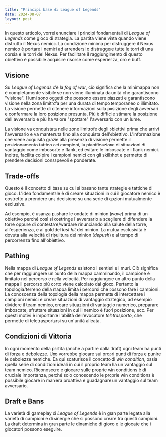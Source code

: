 ```yaml
---
title: "Principi base di League of Legends"  
date: 2024-08-07  
layout: post  
---
```


In questo articolo, vorrei enunciare i principi fondamentali di *League of Legends* come gioco di strategia. La partita viene vinta quando viene distrutto il Nexus nemico. La condizione minima per distruggere il Nexus nemico è portare i nemici ad arrendersi o distruggere tutte le torri di una corsia e le torri del Nexus. Per facilitare il raggiungimento di questo obiettivo è possibile acquisire risorse come esperienza, oro e buff.

## Visione

Su *League of Legends* c'è la *fog of war*, ciò significa che la minimappa non è completamente visibile se non viene illuminata da unità che garantiscono "visione". I lumi sono oggetti che possono essere piazzati e garantiscono visione nella zona limitrofa per una durata di tempo temporaneo o illimitato. La visione permette di ottenere informazioni sulla posizione degli avversari e confermare la loro posizione presunta. Più è difficile stimare la posizione dell'avversario e più ha valore "spottare" l'avversario con un lume.

La visione va conquistata nelle zone limitrofe degli obiettivi prima che arrivi l'avversario e va mantenuta fino alla conquista dell'obiettivo. L'informazione che viene acquisita grazie alla presenza di visione permette il posizionamento tattico dei campioni, la pianificazione di situazioni di vantaggio come imboscate e flank, ed evitare le imboscate e i flank nemici. Inoltre, facilita colpire i campioni nemici con gli skillshot e permette di prendere decisioni consapevoli e ponderate.

## Trade-offs

Questo è il concetto di base su cui si basano tante strategie e tattiche di gioco. L'idea fondamentale è di creare situazioni in cui il giocatore nemico è costretto a prendere una decisione su una serie di opzioni mutualmente esclusive.

Ad esempio, è usanza pushare le ondate di minion (*wave*) prima di un obiettivo perché così si costringe l'avversario a scegliere di difendere la torre oppure di contestare/wardare rinunciando alla salute della torre, all'esperienza, e ai gold del *last hit* dei minion. La mutua esclusività è dovuta alla velocità di ripulitura dei minion (*depush*) e al tempo di percorrenza fino all'obiettivo.

## Pathing

Nella mappa di *League of Legends* esistono i sentieri e i muri. Ciò significa che per raggiungere un punto della mappa camminando, il campione è limitato nel percorso e nella velocità. Per raggiungere un altro punto della mappa il percorso più corto viene calcolato dal gioco. Pertanto la topologia/terreno della mappa limita i percorsi che possono fare i campioni. La conoscenza della topologia della mappa permette di intercettare i campioni nemici e creare situazioni di vantaggio strategico, ad esempio dividere il team nemico, creare situazioni di vantaggio numerico, preparare imboscate, sfruttare situazioni in cui il nemico è fuori posizione, ecc. Per questi motivi è importante l'abilità dell'evocatore *teletrasporto*, che permette di teletrasportarsi su un'unità alleata.

## Condizioni di Vittoria

In ogni momento della partita (anche a partire dalla draft) ogni team ha punti di forza e debolezze. Uno vorrebbe giocare sui propri punti di forza e punire le debolezze nemiche. Da qui scaturisce il concetto di *win condition*, ossia quella serie di condizioni ideali in cui il proprio team ha un vantaggio sul team nemico. Riconoscere e giocare sulle proprie win conditions è di cruciale importanza, perché solo conoscendo le proprie win conditions è possibile giocare in maniera proattiva e guadagnare un vantaggio sul team avversario.

## Draft e Bans

La varietà di gameplay di *League of Legends* è in gran parte legata alla varietà di campioni e di sinergie che si possono creare tra questi campioni. La draft determina in gran parte le dinamiche di gioco e le giocate che i giocatori possono eseguire. 
